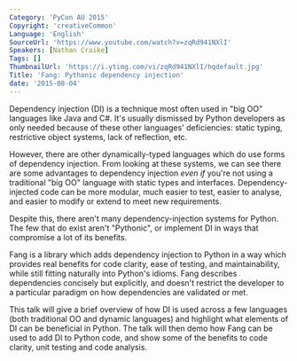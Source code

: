 ```yaml
---
Category: 'PyCon AU 2015'
Copyright: 'creativeCommon'
Language: 'English'
SourceUrl: 'https://www.youtube.com/watch?v=zqRd941NXlI'
Speakers: [Nathan Craike]
Tags: []
ThumbnailUrl: 'https://i.ytimg.com/vi/zqRd941NXlI/hqdefault.jpg'
Title: 'Fang: Pythonic dependency injection'
date: '2015-08-04'
---
```

Dependency injection (DI) is a technique most often used in "big OO" languages like Java and C#. It's usually dismissed by Python developers as only needed because of these other languages' deficiencies: static typing, restrictive object systems, lack of reflection, etc.

However, there are other dynamically-typed languages which do use forms of dependency injection. From looking at these systems, we can see there are some advantages to dependency injection _even if_ you're not using a traditional "big OO" language with static types and interfaces. Dependency-injected code can be more modular, much easier to test, easier to analyse, and easier to modify or extend to meet new requirements.

Despite this, there aren't many dependency-injection systems for Python. The few that do exist aren't "Pythonic", or implement DI in ways that compromise a lot of its benefits.

Fang is a library which adds dependency injection to Python in a way which provides real benefits for code clarity, ease of testing, and maintainability, while still fitting naturally into Python's idioms. Fang describes dependencies concisely but explicitly, and doesn't restrict the developer to a particular paradigm on how dependencies are validated or met.

This talk will give a brief overview of how DI is used across a few languages (both traditional OO and dynamic languages) and highlight what elements of DI can be beneficial in Python. The talk will then demo how Fang can be used to add DI to Python code, and show some of the benefits to code clarity, unit testing and code analysis.
